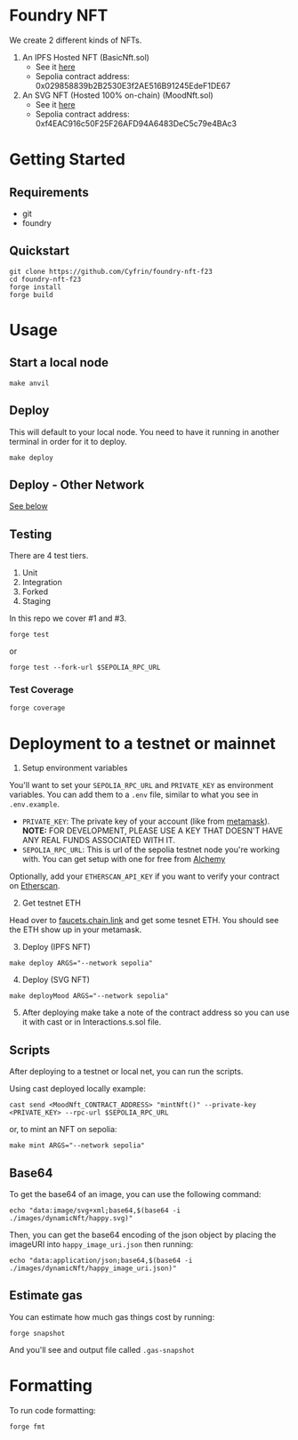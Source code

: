 # Foundry NFT

We create 2 different kinds of NFTs.

1. An IPFS Hosted NFT (BasicNft.sol)
   - See it [here](https://testnets.opensea.io/assets/sepolia/0x029858839b2B2530E3f2AE516B91245EdeF1DE67/0)
   - Sepolia contract address: 0x029858839b2B2530E3f2AE516B91245EdeF1DE67
3. An SVG NFT (Hosted 100% on-chain) (MoodNft.sol)
   - See it [here](https://testnets.opensea.io/assets/sepolia/0xf4EAC916c50F25F26AFD94A6483DeC5c79e4BAc3/0)
   - Sepolia contract address: 0xf4EAC916c50F25F26AFD94A6483DeC5c79e4BAc3


# Getting Started

## Requirements

- git
- foundry


## Quickstart

```
git clone https://github.com/Cyfrin/foundry-nft-f23
cd foundry-nft-f23
forge install
forge build
```


# Usage

## Start a local node

```
make anvil
```

## Deploy

This will default to your local node. You need to have it running in another terminal in order for it to deploy.

```
make deploy
```

## Deploy - Other Network

[See below](#deployment-to-a-testnet-or-mainnet)

## Testing

There are 4 test tiers. 

1. Unit
2. Integration
3. Forked
4. Staging

In this repo we cover #1 and #3. 

```
forge test
```

or 

```
forge test --fork-url $SEPOLIA_RPC_URL
```

### Test Coverage

```
forge coverage
```


# Deployment to a testnet or mainnet

1. Setup environment variables

You'll want to set your `SEPOLIA_RPC_URL` and `PRIVATE_KEY` as environment variables. You can add them to a `.env` file, similar to what you see in `.env.example`.

- `PRIVATE_KEY`: The private key of your account (like from [metamask](https://metamask.io/)). **NOTE:** FOR DEVELOPMENT, PLEASE USE A KEY THAT DOESN'T HAVE ANY REAL FUNDS ASSOCIATED WITH IT.
- `SEPOLIA_RPC_URL`: This is url of the sepolia testnet node you're working with. You can get setup with one for free from [Alchemy](https://alchemy.com/)

Optionally, add your `ETHERSCAN_API_KEY` if you want to verify your contract on [Etherscan](https://etherscan.io/).

2. Get testnet ETH

Head over to [faucets.chain.link](https://faucets.chain.link/) and get some tesnet ETH. You should see the ETH show up in your metamask.

3. Deploy (IPFS NFT)

```
make deploy ARGS="--network sepolia"
```

4. Deploy (SVG NFT)

```
make deployMood ARGS="--network sepolia"
```

5. After deploying make take a note of the contract address so you can use it with cast or in Interactions.s.sol file.


## Scripts

After deploying to a testnet or local net, you can run the scripts. 

Using cast deployed locally example: 

```
cast send <MoodNft_CONTRACT_ADDRESS> "mintNft()" --private-key <PRIVATE_KEY> --rpc-url $SEPOLIA_RPC_URL
```

or, to mint an NFT on sepolia:

```
make mint ARGS="--network sepolia"
```

## Base64

To get the base64 of an image, you can use the following command:

```
echo "data:image/svg+xml;base64,$(base64 -i ./images/dynamicNft/happy.svg)"
```

Then, you can get the base64 encoding of the json object by placing the imageURI into `happy_image_uri.json` then running:

```
echo "data:application/json;base64,$(base64 -i ./images/dynamicNft/happy_image_uri.json)"
```


## Estimate gas

You can estimate how much gas things cost by running:

```
forge snapshot
```

And you'll see and output file called `.gas-snapshot`


# Formatting


To run code formatting:
```
forge fmt
```
